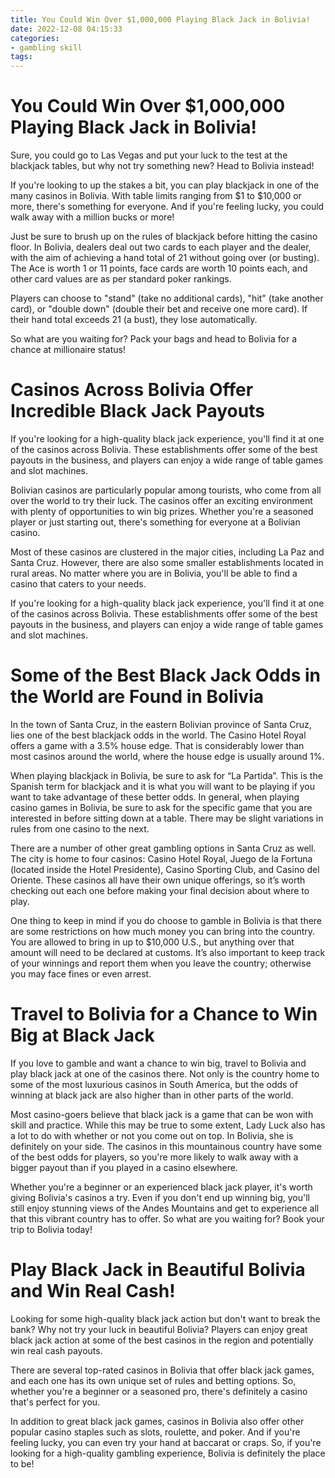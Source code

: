 ```yaml
---
title: You Could Win Over $1,000,000 Playing Black Jack in Bolivia!
date: 2022-12-08 04:15:33
categories:
- gambling skill
tags:
---
```



#  You Could Win Over $1,000,000 Playing Black Jack in Bolivia!

Sure, you could go to Las Vegas and put your luck to the test at the blackjack tables, but why not try something new? Head to Bolivia instead!

If you're looking to up the stakes a bit, you can play blackjack in one of the many casinos in Bolivia. With table limits ranging from $1 to $10,000 or more, there's something for everyone. And if you're feeling lucky, you could walk away with a million bucks or more!

Just be sure to brush up on the rules of blackjack before hitting the casino floor. In Bolivia, dealers deal out two cards to each player and the dealer, with the aim of achieving a hand total of 21 without going over (or busting). The Ace is worth 1 or 11 points, face cards are worth 10 points each, and other card values are as per standard poker rankings.

Players can choose to "stand" (take no additional cards), "hit" (take another card), or "double down" (double their bet and receive one more card). If their hand total exceeds 21 (a bust), they lose automatically.

So what are you waiting for? Pack your bags and head to Bolivia for a chance at millionaire status!

#  Casinos Across Bolivia Offer Incredible Black Jack Payouts

If you're looking for a high-quality black jack experience, you'll find it at one of the casinos across Bolivia. These establishments offer some of the best payouts in the business, and players can enjoy a wide range of table games and slot machines.

Bolivian casinos are particularly popular among tourists, who come from all over the world to try their luck. The casinos offer an exciting environment with plenty of opportunities to win big prizes. Whether you're a seasoned player or just starting out, there's something for everyone at a Bolivian casino.

Most of these casinos are clustered in the major cities, including La Paz and Santa Cruz. However, there are also some smaller establishments located in rural areas. No matter where you are in Bolivia, you'll be able to find a casino that caters to your needs.

If you're looking for a high-quality black jack experience, you'll find it at one of the casinos across Bolivia. These establishments offer some of the best payouts in the business, and players can enjoy a wide range of table games and slot machines.

#  Some of the Best Black Jack Odds in the World are Found in Bolivia

In the town of Santa Cruz, in the eastern Bolivian province of Santa Cruz, lies one of the best blackjack odds in the world. The Casino Hotel Royal offers a game with a 3.5% house edge. That is considerably lower than most casinos around the world, where the house edge is usually around 1%. 

When playing blackjack in Bolivia, be sure to ask for “La Partida”. This is the Spanish term for blackjack and it is what you will want to be playing if you want to take advantage of these better odds. In general, when playing casino games in Bolivia, be sure to ask for the specific game that you are interested in before sitting down at a table. There may be slight variations in rules from one casino to the next. 

There are a number of other great gambling options in Santa Cruz as well. The city is home to four casinos: Casino Hotel Royal, Juego de la Fortuna (located inside the Hotel Presidente), Casino Sporting Club, and Casino del Oriente. These casinos all have their own unique offerings, so it’s worth checking out each one before making your final decision about where to play. 

One thing to keep in mind if you do choose to gamble in Bolivia is that there are some restrictions on how much money you can bring into the country. You are allowed to bring in up to $10,000 U.S., but anything over that amount will need to be declared at customs. It’s also important to keep track of your winnings and report them when you leave the country; otherwise you may face fines or even arrest.

#  Travel to Bolivia for a Chance to Win Big at Black Jack

If you love to gamble and want a chance to win big, travel to Bolivia and play black jack at one of the casinos there. Not only is the country home to some of the most luxurious casinos in South America, but the odds of winning at black jack are also higher than in other parts of the world.

Most casino-goers believe that black jack is a game that can be won with skill and practice. While this may be true to some extent, Lady Luck also has a lot to do with whether or not you come out on top. In Bolivia, she is definitely on your side. The casinos in this mountainous country have some of the best odds for players, so you're more likely to walk away with a bigger payout than if you played in a casino elsewhere.

Whether you're a beginner or an experienced black jack player, it's worth giving Bolivia's casinos a try. Even if you don't end up winning big, you'll still enjoy stunning views of the Andes Mountains and get to experience all that this vibrant country has to offer. So what are you waiting for? Book your trip to Bolivia today!

#  Play Black Jack in Beautiful Bolivia and Win Real Cash!

Looking for some high-quality black jack action but don't want to break the bank? Why not try your luck in beautiful Bolivia? Players can enjoy great black jack action at some of the best casinos in the region and potentially win real cash payouts.

There are several top-rated casinos in Bolivia that offer black jack games, and each one has its own unique set of rules and betting options. So, whether you're a beginner or a seasoned pro, there's definitely a casino that's perfect for you.

In addition to great black jack games, casinos in Bolivia also offer other popular casino staples such as slots, roulette, and poker. And if you're feeling lucky, you can even try your hand at baccarat or craps. So, if you're looking for a high-quality gambling experience, Bolivia is definitely the place to be!